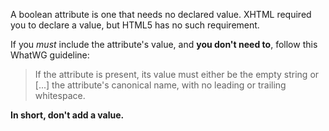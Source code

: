 A boolean attribute is one that needs no declared value. XHTML required you to declare a value, but HTML5 has no such requirement.

If you *must* include the attribute's value, and **you don't need to**, follow this WhatWG guideline:

> If the attribute is present, its value must either be the empty string or [...] the attribute's canonical name, with no leading or trailing whitespace.

**In short, don't add a value.**
